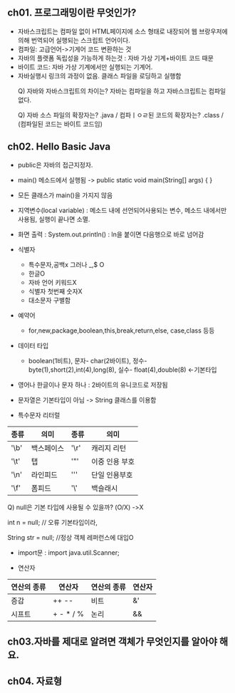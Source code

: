 ## ch01. 프로그래밍이란 무엇인가?
- 자바스크립트는 컴파일 없이 HTML페이지에 소스 형태로 내장되어 웹 브랑우저에 의해 번역되어 실행되는 스크립트 언어이다.
- 컴파일: 고급언어->기게어 코드 변환하는 것
- 자바의 플랫폼 독립성을 가능하게 하는것 : 자바 가상 기계+바이트 코드 때문
- 바이트 코드: 자바 가상 기계에서만 실행되는 기계어.
- 자바실행시 링크의 과정이 없음. 클래스 파일을 로딩하고 실행함<p>
  Q) 자바와 자바스크립트의 차이는? 자바는 컴파일을 하고 자바스크립트는 컴파일 없다.<p>
  Q) 자바 소스 파일의 확장자는? .java / 컴파ㅣㅇㄹ된 코드의 확장자는? .class / (컴파일된 코드는 바이트 코드임) 

## ch02. Hello Basic Java
- public은 자바의 접근지정자.
- main() 메소드에서 실행됨 -> public static void main(String[] args) { }
- 모든 클래스가 main()을 가지지 않음
- 지역변수(local variable) : 메소드 내에 선언되어사용되는 변수, 메소드 내에서만 사용됨, 실행이 끝나면 소멸.
- 화면 출력 : System.out.println() : ln을 붙이면 다음행으로 바로 넘어감
- 식별자
  - 특수문자,공백x 그러나 _,$ O
  - 한글O
  - 자바 언어 키워드X
  - 식별자 첫번째 숫자X
  - 대소문자 구별함
- 예약어
  - for,new,package,boolean,this,break,return,else, case,class 등등
- 데이터 타입
  - boolean(1비트), 문자- char(2바이트), 정수- byte(1),short(2),int(4),long(8), 실수- float(4),double(8) <-기본타입
- 영어나 한글이나 문자 하나 : 2바이트의 유니코드로 저장됨
- 문자열은 기본타입이 아님 -> String 클래스를 이용함

- 특수문자 리터럴<p>

|종류|의미|종류|의미| 
|------|-------|------|---------|
|'\b'|백스페이스|'\r'|캐리지 리턴|
|'\t'|탭|'\"'|이중 인용 부호|
|'\n'|라인피드|'\''|단일 인용부호|
|'\f'|폼피드|'\\'|백슬래시|


  Q) null은 기본 타입에 사용될 수 있을까? (O/X) ->X <p>
      int n = null; // 오류 기본타입이라,  <p>
      String str = null; //정상 객체 레퍼런스에 대입O

- import문 : import java.util.Scanner;

- 연산자 <p>


|연산의 종류|연산자|연산의 종류|연산자|
|---------|--------|--------|--------|
|증감|++ --|비트 |&'|'^~|
|시프트|+ - * / %|논리|&& || ! ^|



## ch03.자바를 제대로 알려면 객체가 무엇인지를 알아야 해요.

## ch04. 자료형
